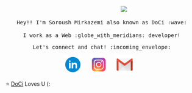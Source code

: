 <p align="center">
  <img src="https://media.giphy.com/media/QHE5gWI0QjqF2/giphy.gif" width="40%" align="right">
  <br><br>
  <samp>
    Hey!! I'm Soroush Mirkazemi also known as DoCi :wave:
    <br><br>
    I work as a Web :globe_with_meridians: developer!
  </samp>
</p>

<p align="center"> 
  <samp> Let's connect and chat! :incoming_envelope: </samp>
</p>

<p align="center">
<a href="https://www.linkedin.com/in/soroush-mirkazemi"><img src="https://github.com/sarthak77/sarthak77/blob/master/icons/icons8-linkedin-circled-48.png" alt="LinkedIn"></a> &nbsp; &nbsp;
<a href="https://www.instagram.com/soroushmkz/"><img src="https://github.com/sarthak77/sarthak77/blob/master/icons/icons8-instagram-48.png" alt="Instagram"></a> &nbsp; &nbsp;
<a href="mailto:mirkazemi0413@gmail.com"><img src="https://github.com/sarthak77/sarthak77/blob/master/icons/icons8-gmail-48.png" alt="Gmail"></a> &nbsp; &nbsp;
</p>

<!--https://icons8.com/icons/set/svg-->

⭐️ [DoCi](https://github.com/DoCi-Mk) Loves U (:
